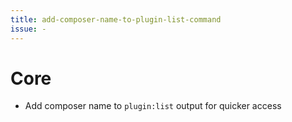 ```yaml
---
title: add-composer-name-to-plugin-list-command
issue: -
---
```

# Core
* Add composer name to `plugin:list` output for quicker access
